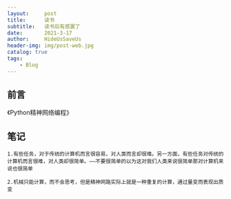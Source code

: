 ```yaml
---
layout:     post
title:      读书
subtitle:   读书后有感罢了
date:       2021-3-17
author:     HideUsSaveUs
header-img: img/post-web.jpg
catalog: true
tags:
    - Blog
---
```


## 前言

《Python精神网络编程》

## 笔记

    1.有些任务，对于传统的计算机而言很容易，对人类而言却很难。另一方面，有些任务对传统的计算机而言很难，对人类却很简单。——不要很简单的以为这对我们人类来说很简单那对计算机来说也很简单

    2.机械只能计算，而不会思考，但是精神网路实际上就是一种重复的计算，通过量变而表现出质变
